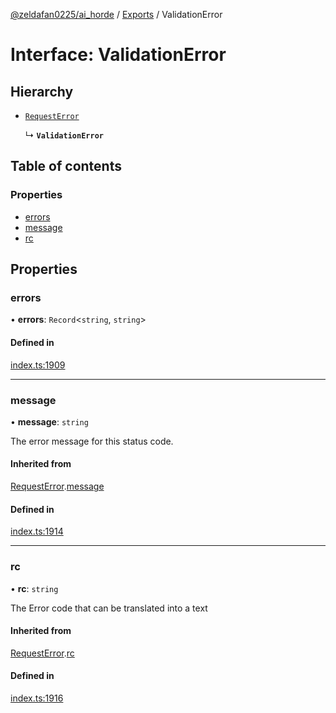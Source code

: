 [@zeldafan0225/ai_horde](../README.md) / [Exports](../modules.md) / ValidationError

# Interface: ValidationError

## Hierarchy

- [`RequestError`](RequestError.md)

  ↳ **`ValidationError`**

## Table of contents

### Properties

- [errors](ValidationError.md#errors)
- [message](ValidationError.md#message)
- [rc](ValidationError.md#rc)

## Properties

### errors

• **errors**: `Record`<`string`, `string`\>

#### Defined in

[index.ts:1909](https://github.com/ZeldaFan0225/ai_horde/blob/c593245/index.ts#L1909)

___

### message

• **message**: `string`

The error message for this status code.

#### Inherited from

[RequestError](RequestError.md).[message](RequestError.md#message)

#### Defined in

[index.ts:1914](https://github.com/ZeldaFan0225/ai_horde/blob/c593245/index.ts#L1914)

___

### rc

• **rc**: `string`

The Error code that can be translated into a text

#### Inherited from

[RequestError](RequestError.md).[rc](RequestError.md#rc)

#### Defined in

[index.ts:1916](https://github.com/ZeldaFan0225/ai_horde/blob/c593245/index.ts#L1916)
